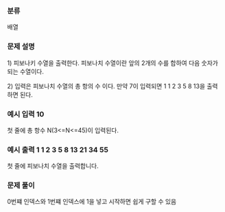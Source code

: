 ### 분류

배열

### 문제 설명

<p>
1) 피보나키 수열을 출력한다. 피보나치 수열이란 앞의 2개의 수를 합하여 다음 숫자가 되는 수열이다.
</p>
<p>
2) 입력은 피보나치 수열의 총 항의 수 이다. 만약 7이 입력되면 1 1 2 3 5 8 13을 출력하면 된다.
</p>


### 예시 입력 10

 <p> 첫 줄에 총 항수 N(3<=N<=45)이 입력된다. </p>



### 예시 출력 1 1 2 3 5 8 13 21 34 55

 <p>첫 줄에 피보나치 수열을 출력합니다.</p>


### 문제 풀이
<p> 0번쨰 인덱스와 1번쨰 인덱스에 1을 넣고 시작하면 쉽게 구할 수 있음</p>
